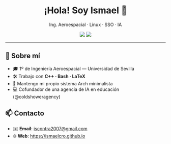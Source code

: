 <h1 align="center">¡Hola! Soy Ismael 👋</h1>
<p align="center">
  Ing. Aeroespacial · Linux · SSO · IA 
</p>
<p align="center">
  <img src="https://img.shields.io/badge/Linux-Arch-1793d1?style=flat&logo=arch-linux""\>
  <img src="https://img.shields.io/badge/Python-3776AB?style=flat&logo=python&logoColor=white""\>
</p>

---

## 🌱 Sobre mí
- 🎓 1º de Ingeniería Aeroespacial — Universidad de Sevilla
- 🛠️ Trabajo con **C++ · Bash · LaTeX**
- 🐧 Mantengo mi propio sistema Arch minimalista
- 💻 Cofundador de una agencia de IA en educación (@coldshoweragency)


## 📫 Contacto
- ✉️ **Email**: <iscontra2007@gmail.com>
- 🌐 **Web**: <https://ismaelcro.github.io>
